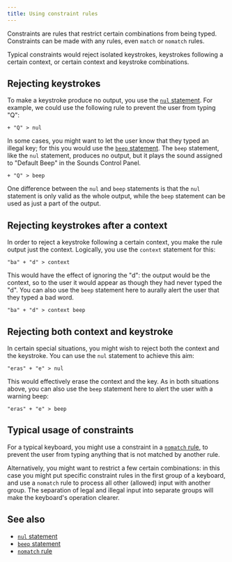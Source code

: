 ```yaml
---
title: Using constraint rules 
---
```


Constraints are rules that restrict certain combinations from being
typed. Constraints can be made with any rules, even `match` or `nomatch`
rules.

Typical constraints would reject isolated keystrokes, keystrokes
following a certain context, or certain context and keystroke
combinations.

## Rejecting keystrokes

To make a keystroke produce no output, you use the [`nul`
statement](../reference/nul). For example, we could use the following
rule to prevent the user from typing "Q":

```keyman
+ "Q" > nul
```

In some cases, you might want to let the user know that they typed an
illegal key; for this you would use the [`beep`
statement](../reference/beep). The `beep` statement, like the `nul`
statement, produces no output, but it plays the sound assigned to
"Default Beep" in the Sounds Control Panel.

```
+ "Q" > beep
```

One difference between the `nul` and `beep` statements is that the `nul`
statement is only valid as the whole output, while the `beep` statement
can be used as just a part of the output.

## Rejecting keystrokes after a context

In order to reject a keystroke following a certain context, you make the
rule output just the context. Logically, you use the `context` statement
for this:

```
"ba" + "d" > context
```

This would have the effect of ignoring the "d": the output would be the
context, so to the user it would appear as though they had never typed
the "d". You can also use the `beep` statement here to aurally alert the
user that they typed a bad word.

```
"ba" + "d" > context beep
```

## Rejecting both context and keystroke

In certain special situations, you might wish to reject both the context
and the keystroke. You can use the `nul` statement to achieve this aim:

```
"eras" + "e" > nul
```

This would effectively erase the context and the key. As in both
situations above, you can also use the `beep` statement here to alert
the user with a warning beep:

```
"eras" + "e" > beep
```

## Typical usage of constraints

For a typical keyboard, you might use a constraint in a [`nomatch`
rule](../reference/nomatch), to prevent the user from typing anything
that is not matched by another rule.

Alternatively, you might want to restrict a few certain combinations: in
this case you might put specific constraint rules in the first group of
a keyboard, and use a `nomatch` rule to process all other (allowed)
input with another group. The separation of legal and illegal input into
separate groups will make the keyboard's operation clearer.

## See also

-   [`nul` statement](../reference/nul)
-   [`beep` statement](../reference/beep)
-   [`nomatch` rule](../reference/nomatch)
